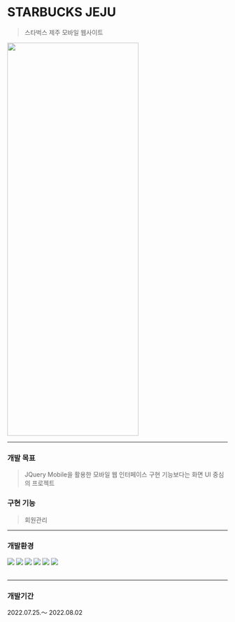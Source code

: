# STARBUCKS JEJU

>스타벅스 제주 모바일 웹사이트


<img src="https://user-images.githubusercontent.com/101793298/193309051-3202b20c-c3a6-4c0d-83d2-e3d282da1532.png" width="300" height="900"/>

---
### 개발 목표

> JQuery Mobile을 활용한 모바일 웹 인터페이스 구현
> 기능보다는 화면 UI 중심의 프로젝트

### 구현 기능
 > 회원관리
 
---
### 개발환경

<div>
<img src="https://img.shields.io/badge/java-007396?style=for-the-badge&logo=java&logoColor=white">
<img src="https://img.shields.io/badge/HTML-E34F26?style=for-the-badge&logo=HTML5&logoColor=white"/>
<img src="https://img.shields.io/badge/CSS3-1572B6?style=for-the-badge&logo=CSS3&logoColor=white">
<img src="https://img.shields.io/badge/JavaScript-F7DF1E?style=for-the-badge&logo=JavaScript&logoColor=white">
<img src="https://img.shields.io/badge/jQuery-0769AD?style=for-the-badge&logo=jQuery&logoColor=white">
<img src="https://img.shields.io/badge/oracle-F80000?style=for-the-badge&logo=oracle&logoColor=white">
</div>
<br>

---
### 개발기간
2022.07.25.～ 2022.08.02

